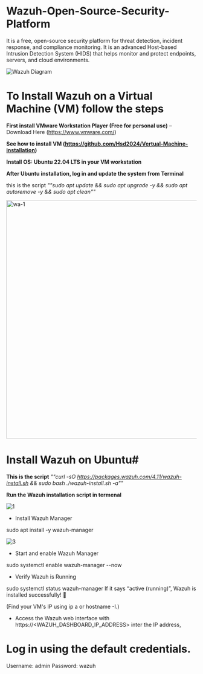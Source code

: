 # Wazuh-Open-Source-Security-Platform
It is a free, open-source security platform for threat detection, incident response, and compliance monitoring. It is an advanced Host-based Intrusion Detection System (HIDS) that helps monitor and protect endpoints, servers, and cloud environments.

![Wazuh Diagram](https://github.com/user-attachments/assets/3cb4b6e0-5ef6-4646-b4c4-8e2272259c3a)

# To Install Wazuh on a Virtual Machine (VM) follow the steps

**First install VMware Workstation Player (Free for personal use)** – Download Here (https://www.vmware.com/)

**See how to install VM (https://github.com/Hsd2024/Vertual-Machine-installation)**

**Install OS: Ubuntu 22.04 LTS in your VM workstation**

**After Ubuntu installation, log in and update the system from Terminal**

this is the script    _""sudo apt update && sudo apt upgrade -y && sudo apt autoremove -y && sudo apt clean""_

<img width="632" alt="wa-1" src="https://github.com/user-attachments/assets/5eccd840-e94b-4717-a195-0af6e03e8333" />

# Install Wazuh on Ubuntu#

**This is the script**    _""curl -sO https://packages.wazuh.com/4.11/wazuh-install.sh && sudo bash ./wazuh-install.sh -a""_

**Run the Wazuh installation script in termenal**

![1](https://github.com/user-attachments/assets/43832070-2dca-4ac7-9ce2-7ebd51e7ce47)

- Install Wazuh Manager

sudo apt install -y wazuh-manager

![3](https://github.com/user-attachments/assets/2b99f6d3-f427-41ba-a993-e425bb476424)

- Start and enable Wazuh Manager

sudo systemctl enable wazuh-manager --now

- Verify Wazuh is Running

sudo systemctl status wazuh-manager
If it says “active (running)”, Wazuh is installed successfully! 🎉

(Find your VM's IP using ip a or hostname -I.)

- Access the Wazuh web interface with https://<WAZUH_DASHBOARD_IP_ADDRESS> inter the IP address,

# Log in using the default credentials.

Username: admin
Password: wazuh

